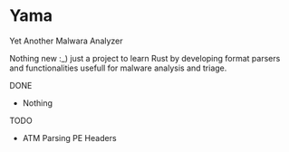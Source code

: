 # Yama
Yet Another Malwara Analyzer

Nothing new :_) just a project to learn Rust by developing format parsers and functionalities usefull for malware analysis and triage.

DONE
- Nothing

TODO
- ATM Parsing PE Headers

